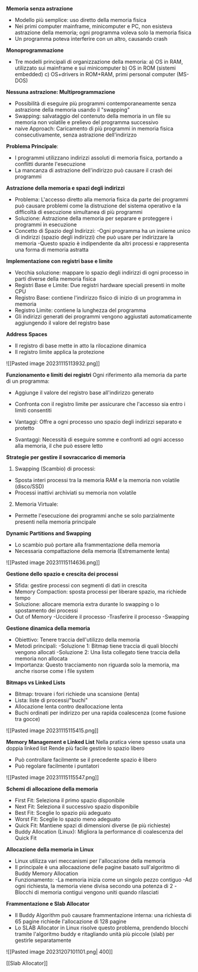 **Memoria senza astrazione**
- Modello più semplice: uso diretto della memoria fisica
- Nei primi computer mainframe, minicomputer e PC, non esisteva astrazione della memoria; ogni programma voleva solo la memoria fisica
- Un programma poteva interferire con un altro, causando crash

**Monoprogrammazione**
- Tre modelli principali di organizzazione della memoria:
a) OS in RAM, utilizzato sui mainframe e sui minicomputer
b) OS in ROM (sistemi embedded)
c) OS+drivers in ROM+RAM, primi personal computer (MS-DOS)

**Nessuna astrazione: Multiprogrammazione**
- Possibilità di eseguire più programmi contemporaneamente senza astrazione della memoria usando il "swapping"
- Swapping: salvataggio del contenuto della memoria in un file su memoria non volatile e prelievo del programma successivo
- naive Approach: Caricamento di più programmi in memoria fisica consecutivamente, senza astrazione dell'indirizzo

**Problema Principale**:
- I programmi utilizzano indirizzi assoluti di memoria fisica, portando a conflitti durante l'esecuzione
- La mancanza di astrazione dell'indirizzo può causare il crash dei programmi

**Astrazione della memoria e spazi degli indirizzi**
- Problema: L'accesso diretto alla memoria fisica da parte dei programmi può causare problemi come la distruzione del sistema operativo e la difficoltà di esecuzione simultanea di più programmi
- Soluzione: Astrazione della memoria per separare e proteggere i programmi in esecuzione
- Concetto di Spazio degl Indirizzi:
-Ogni programma ha un insieme unico di indirizzi (spazio degli indirizzi) che può usare per indirizzare la memoria
-Questo spazio è indipendente da altri processi e rappresenta una forma di memoria astratta

**Implementazione con registri base e limite**
- Vecchia soluzione: mappare lo spazio degli indirizzi di ogni processo in parti diverse della memoria fisica
- Registri Base e Limite: Due registri hardware speciali presenti in molte CPU
- Registro Base: contiene l'indirizzo fisico di inizio di un programma in memoria
- Registro Limite: contiene la lunghezza del programma
- Gli indirizzi generati dei programmi vengono aggiustati automaticamente aggiungendo il valore del registro base


**Address Spaces**
- Il registro di base mette in atto la rilocazione dinamica
- Il registro limite applica la protezione

![[Pasted image 20231115113932.png]]


**Funzionamento e limiti dei registri**
Ogni riferimento alla memoria da parte di un programma:
- Aggiunge il valore del registro base all'indirizzo generato
- Confronta con il registro limite per assicurare che l'accesso sia entro i limiti consentiti

- Vantaggi: Offre a ogni processo uno spazio degli indirizzi separato e protetto
- Svantaggi: Necessità di eseguire somme e confronti ad ogni accesso alla memoria, il che può essere letto


**Strategie per gestire il sovraccarico di memoria**
1) Swapping (Scambio) di processi:
- Sposta interi processi tra la memoria RAM e la memoria non volatile (disco/SSD)
- Processi inattivi archiviati su memoria non volatile

2) Memoria Virtuale:
- Permette l'esecuzione dei programmi anche se solo parzialmente presenti nella memoria principale


**Dynamic Partitions and Swapping**
- Lo scambio può portare alla frammentazione della memoria
- Necessaria compattazione della memoria (Estremamente lenta)

![[Pasted image 20231115114636.png]]

**Gestione dello spazio e crescita dei processi**
- Sfida: gestire processi con segmenti di dati in crescita
- Memory Compaction: sposta processi per liberare spazio, ma richiede tempo
- Soluzione: allocare memoria extra durante lo swapping o lo spostamento dei processi
- Out of Memory
-Uccidere il processo
-Trasferire il processo
-Swapping

**Gestione dinamica della memoria**
- Obiettivo: Tenere traccia dell'utilizzo della memoria
- Metodi principali:
-Soluzione 1:  Bitmap tiene traccia di quali blocchi vengono allocati
-Soluzione 2: Una lista collegato tiene traccia della memoria non allocata
- Importanza: Questo tracciamento non riguarda solo la memoria, ma anche risorse come i file system

**Bitmaps vs Linked Lists**
- Bitmap: trovare i fori richiede una scansione (lenta)
- Lista: liste di processi/"buchi"
- Allocazione lenta contro deallocazione lenta
- Buchi ordinati per indirizzo per una rapida coalescenza (come fusione tra gocce)

![[Pasted image 20231115115415.png]]

**Memory Management e Linked List**
Nella pratica viene spesso usata una doppia linked list
Rende più facile gestire lo spazio libero
- Può controllare facilmente se il precedente spazio è libero
- Può regolare facilmente i puntatori

![[Pasted image 20231115115547.png]]

**Schemi di allocazione della memoria**
- First Fit: Seleziona il primo spazio disponibile
- Next Fit: Seleziona il successivo spazio disponibile
- Best Fit: Sceglie lo spazio più adeguato
- Worst Fit: Sceglie lo spazio meno adeguato
- Quick Fit: Mantiene spazi di dimensioni diverse (le più richieste)
- Buddy Allocation (Linux): Migliora la performance di coalescenza del Quick Fit

**Allocazione della memoria in Linux**
- Linux utilizza vari meccanismi per l'allocazione della memoria
- Il principale è una allocaazione delle pagine basato sull'algoritmo di Buddy Memory Allocation
- Funzionamento:
-La memoria inizia come un singolo pezzo contiguo
-Ad ogni richiesta, la memoria viene divisa secondo una potenza di 2
-Blocchi di memoria contigui vengono uniti quando rilasciati

**Frammentazione e Slab Allocator**
- Il Buddy Algorithm può causare frammentazione interna: una richiesta di 65 pagine richiede l'allocazione di 128 pagine
- Lo SLAB Allocator in Linux risolve questo problema, prendendo blocchi tramite l'algoritmo buddy e ritagliando unità più piccole (slab) per gestirle separatamente

![[Pasted image 20231207101101.png| 400]]

[[Slab Allocator]]

